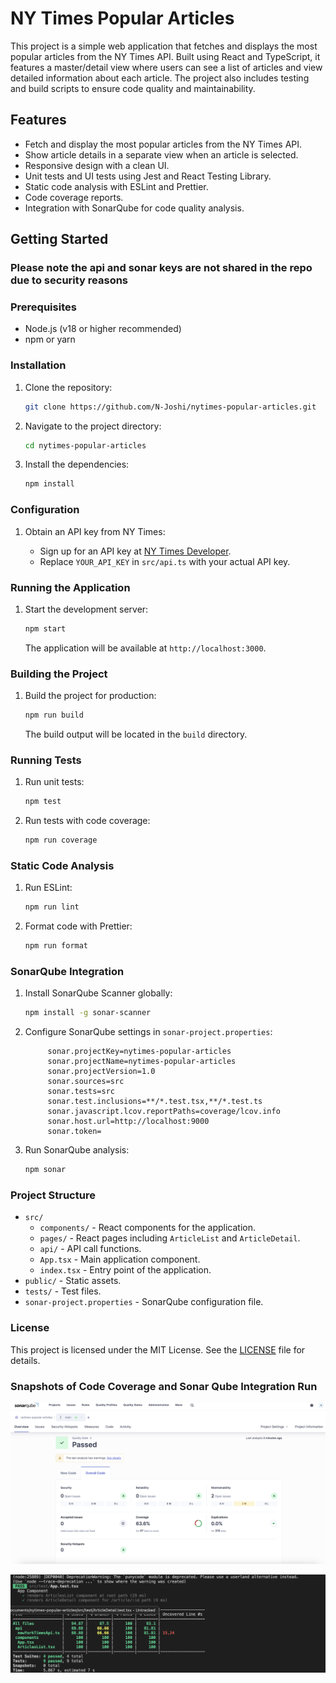 # NY Times Popular Articles

This project is a simple web application that fetches and displays the most popular articles from the NY Times API. Built using React and TypeScript, it features a master/detail view where users can see a list of articles and view detailed information about each article. The project also includes testing and build scripts to ensure code quality and maintainability.

## Features

- Fetch and display the most popular articles from the NY Times API.
- Show article details in a separate view when an article is selected.
- Responsive design with a clean UI.
- Unit tests and UI tests using Jest and React Testing Library.
- Static code analysis with ESLint and Prettier.
- Code coverage reports.
- Integration with SonarQube for code quality analysis.

## Getting Started

### Please note the api and sonar keys are not shared in the repo due to security reasons


### Prerequisites

- Node.js (v18 or higher recommended)
- npm or yarn

### Installation

1. Clone the repository:

   ```bash
   git clone https://github.com/N-Joshi/nytimes-popular-articles.git
   ```

2. Navigate to the project directory:

   ```bash
   cd nytimes-popular-articles
   ```

3. Install the dependencies:

   ```bash
   npm install
   ```

### Configuration

1. Obtain an API key from NY Times:

   - Sign up for an API key at [NY Times Developer](https://developer.nytimes.com/get-started).
   - Replace `YOUR_API_KEY` in `src/api.ts` with your actual API key.

### Running the Application

1. Start the development server:

   ```bash
   npm start
   ```

   The application will be available at `http://localhost:3000`.

### Building the Project

1. Build the project for production:

   ```bash
   npm run build
   ```

   The build output will be located in the `build` directory.

### Running Tests

1. Run unit tests:

   ```bash
   npm test
   ```

2. Run tests with code coverage:

   ```bash
   npm run coverage
   ```

### Static Code Analysis

1. Run ESLint:

   ```bash
   npm run lint
   ```

2. Format code with Prettier:

   ```bash
   npm run format
   ```

### SonarQube Integration

1. Install SonarQube Scanner globally:

   ```bash
   npm install -g sonar-scanner
   ```

2. Configure SonarQube settings in `sonar-project.properties`:

   ```properties
        sonar.projectKey=nytimes-popular-articles
        sonar.projectName=nytimes-popular-articles
        sonar.projectVersion=1.0
        sonar.sources=src
        sonar.tests=src
        sonar.test.inclusions=**/*.test.tsx,**/*.test.ts
        sonar.javascript.lcov.reportPaths=coverage/lcov.info
        sonar.host.url=http://localhost:9000
        sonar.token=
   ```

3. Run SonarQube analysis:

   ```bash
   npm sonar
   ```

### Project Structure

- `src/`
  - `components/` - React components for the application.
  - `pages/` - React pages including `ArticleList` and `ArticleDetail`.
  - `api/` - API call functions.
  - `App.tsx` - Main application component.
  - `index.tsx` - Entry point of the application.
- `public/` - Static assets.
- `tests/` - Test files.
- `sonar-project.properties` - SonarQube configuration file.


### License

This project is licensed under the MIT License. See the [LICENSE](LICENSE) file for details.

### Snapshots of Code Coverage and Sonar Qube Integration Run

![Sonar Qube](public/sonarqube.png)


![Code Coverage](public/codecoverage.png)

